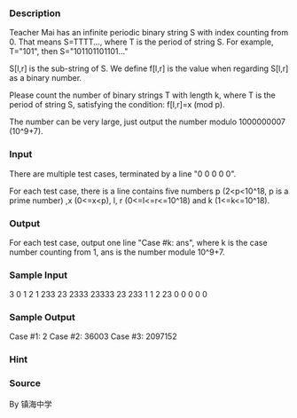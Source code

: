 
### Description
Teacher Mai has an infinite periodic binary string S with index counting from 0. That means S=TTTT..., where T is the period of string S. For example, T="101", then S="101101101101..."

S[l,r] is the sub-string of S. We define f[l,r] is the value when regarding S[l,r] as a binary number.

Please count the number of binary strings T with length k, where T is the period of string S, satisfying the condition: f[l,r]=x (mod p).

The number can be very large, just output the number modulo 1000000007 (10^9+7).


### Input
There are multiple test cases, terminated by a line "0 0 0 0 0".

For each test case, there is a line contains five numbers p (2<p<10^18, p is a prime number) ,x (0<=x<p), l, r (0<=l<=r<=10^18) and k (1<=k<=10^18).


### Output
For each test case, output one line "Case #k: ans", where k is the case number counting from 1, ans is the number module 10^9+7.




### Sample Input
3 0 1 2 1
233 23 2333 23333 23
233 1 1 2 23
0 0 0 0 0
### Sample Output
Case #1: 2
Case #2: 36003
Case #3: 2097152
### Hint

### Source
By 镇海中学
